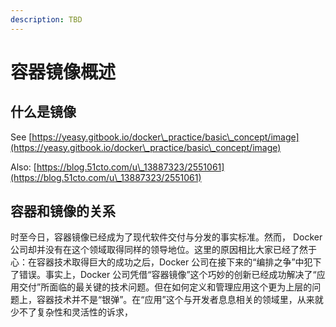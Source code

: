 ```yaml
---
description: TBD
---
```


# 容器镜像概述

## 什么是镜像

See [https://yeasy.gitbook.io/docker\_practice/basic\_concept/image](https://yeasy.gitbook.io/docker\_practice/basic\_concept/image)

Also: [https://blog.51cto.com/u\_13887323/2551061](https://blog.51cto.com/u\_13887323/2551061)

## 容器和镜像的关系

时至今日，容器镜像已经成为了现代软件交付与分发的事实标准。然而， Docker 公司却并没有在这个领域取得同样的领导地位。这里的原因相比大家已经了然于心：在容器技术取得巨大的成功之后，Docker 公司在接下来的“编排之争”中犯下了错误。事实上，Docker 公司凭借“容器镜像”这个巧妙的创新已经成功解决了“应用交付”所面临的最关键的技术问题。但在如何定义和管理应用这个更为上层的问题上，容器技术并不是“银弹”。在“应用”这个与开发者息息相关的领域里，从来就少不了复杂性和灵活性的诉求，
